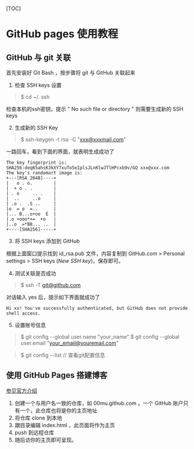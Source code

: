 [TOC]

# GitHub pages 使用教程

## GitHub 与 git 关联

首先安装好 Git Bash ，按步骤将 git 与 GitHub 关联起来

1. 检查 SSH keys 设置

  > $ cd ~/. ssh

  检查本机的ssh密钥，提示 " No such file or directory " 则需要生成新的 SSH keys

2. 生成新的 SSH Key

  > $ ssh-keygen -t rsa -C "xxx@xxxmail.com"

  一路回车，看到下面的界面，就表明生成成功了

  ```
  The key fingerprint is:
  SHA256:deq65ahsK3kXY7xuTo5eIplsJLnKlwJTlHPcxb9v/GQ xxx@xxx.com
  The key's randomart image is:
  +---[RSA 2048]----+
  |   o . o.        |
  |  + o . .        |
  | . o     .. .    |
  |  ..     ..o     |
  | .o .  .S ..     |
  |o  = o  =..      |
  |... B...o+oo  E  |
  |.o +ooo*+=  +o   |
  |..o  =*BB... ..  |
  +----[SHA256]-----+
  ```

3. 将 SSH keys 添加到 GitHub

  根据上面窗口提示找到 id_rsa.pub 文件，内容复制到 GitHub.com > Personal settings > SSH keys (_New SSH key_)，保存即可。

4. 测试关联是否成功

  > $ ssh -T git@github.com

  对话输入 yes 后，提示如下界面就成功了

  ```
  Hi xx! You've successfully authenticated, but GitHub does not provide shell access.
  ```

5. 设置账号信息

  > $ git config --global user.name "your_name"
  > $ git config --global user.email "your_email@youremail.com"

  > $ git config --list // 查看git配置信息


## 使用 GitHub Pages 搭建博客

  [参见官方介绍](https://pages.github.com/)

1. 创建一个与用户名一致的仓库，如 00mu.github.com 。一个 GitHub 账户只有一个，此仓库也将是你的主页地址
2. 将仓库 clone 到本地
3. 跟目录编辑 index.html ，此页面将作为主页
4. push 到远程仓库
5. 随后访你的主页即可呈现。
